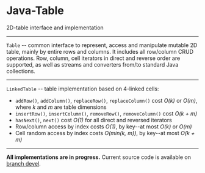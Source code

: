 # Java-Table
2D-table interface and implementation

---
`Table` -- common interface to represent, access and manipulate mutable 2D table, mainly by entire rows and columns. It includes all row/column CRUD operations. Row, column, cell iterators in direct and reverse order are supported, as well as streams and converters from/to standard Java collections.

---

`LinkedTable` -- table implementation based on 4-linked cells: 

- `addRow()`, `addColumn()`, `replaceRow()`, `replaceColumn()` cost *O(k)* or *O(m)*, where *k* and *m* are table dimensions
- `insertRow()`, `insertColumn()`, `removeRow()`, `removeColumn()` cost *O(k + m)*
- `hasNext()`, `next()` cost *O(1)* for all direct and reversed iterators
- Row/column access by index costs *O(1)*, by key--at most *O(k)* or *O(m)*
- Cell random access by index costs *O(min(k, m))*, by key--at most *O(k + m)*

---

**All implementations are in progress.** Current source code is available on [branch devel]( https://github.com/Salauyou/Java-Table/tree/devel).
